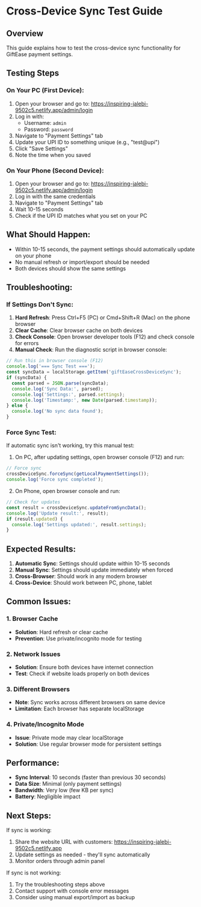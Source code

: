 # Cross-Device Sync Test Guide

## Overview
This guide explains how to test the cross-device sync functionality for GiftEase payment settings.

## Testing Steps

### On Your PC (First Device):
1. Open your browser and go to: https://inspiring-jalebi-9502c5.netlify.app/admin/login
2. Log in with:
   - Username: `admin`
   - Password: `password`
3. Navigate to "Payment Settings" tab
4. Update your UPI ID to something unique (e.g., "test@upi")
5. Click "Save Settings"
6. Note the time when you saved

### On Your Phone (Second Device):
1. Open your browser and go to: https://inspiring-jalebi-9502c5.netlify.app/admin/login
2. Log in with the same credentials
3. Navigate to "Payment Settings" tab
4. Wait 10-15 seconds
5. Check if the UPI ID matches what you set on your PC

## What Should Happen:
- Within 10-15 seconds, the payment settings should automatically update on your phone
- No manual refresh or import/export should be needed
- Both devices should show the same settings

## Troubleshooting:

### If Settings Don't Sync:
1. **Hard Refresh**: Press Ctrl+F5 (PC) or Cmd+Shift+R (Mac) on the phone browser
2. **Clear Cache**: Clear browser cache on both devices
3. **Check Console**: Open browser developer tools (F12) and check console for errors
4. **Manual Check**: Run the diagnostic script in browser console:

```javascript
// Run this in browser console (F12)
console.log('=== Sync Test ===');
const syncData = localStorage.getItem('giftEaseCrossDeviceSync');
if (syncData) {
  const parsed = JSON.parse(syncData);
  console.log('Sync Data:', parsed);
  console.log('Settings:', parsed.settings);
  console.log('Timestamp:', new Date(parsed.timestamp));
} else {
  console.log('No sync data found');
}
```

### Force Sync Test:
If automatic sync isn't working, try this manual test:

1. On PC, after updating settings, open browser console (F12) and run:
```javascript
// Force sync
crossDeviceSync.forceSync(getLocalPaymentSettings());
console.log('Force sync completed');
```

2. On Phone, open browser console and run:
```javascript
// Check for updates
const result = crossDeviceSync.updateFromSyncData();
console.log('Update result:', result);
if (result.updated) {
  console.log('Settings updated:', result.settings);
}
```

## Expected Results:
1. **Automatic Sync**: Settings should update within 10-15 seconds
2. **Manual Sync**: Settings should update immediately when forced
3. **Cross-Browser**: Should work in any modern browser
4. **Cross-Device**: Should work between PC, phone, tablet

## Common Issues:

### 1. Browser Cache
- **Solution**: Hard refresh or clear cache
- **Prevention**: Use private/incognito mode for testing

### 2. Network Issues
- **Solution**: Ensure both devices have internet connection
- **Test**: Check if website loads properly on both devices

### 3. Different Browsers
- **Note**: Sync works across different browsers on same device
- **Limitation**: Each browser has separate localStorage

### 4. Private/Incognito Mode
- **Issue**: Private mode may clear localStorage
- **Solution**: Use regular browser mode for persistent settings

## Performance:
- **Sync Interval**: 10 seconds (faster than previous 30 seconds)
- **Data Size**: Minimal (only payment settings)
- **Bandwidth**: Very low (few KB per sync)
- **Battery**: Negligible impact

## Next Steps:
If sync is working:
1. Share the website URL with customers: https://inspiring-jalebi-9502c5.netlify.app
2. Update settings as needed - they'll sync automatically
3. Monitor orders through admin panel

If sync is not working:
1. Try the troubleshooting steps above
2. Contact support with console error messages
3. Consider using manual export/import as backup